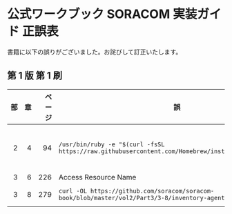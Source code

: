 # 公式ワークブック SORACOM 実装ガイド 正誤表

書籍に以下の誤りがございました。お詫びして訂正いたします。

## 第 1 版 第 1 刷

|  部 |  章 | ページ | 誤                   | 正                   |
| --: | --: | -----: | -------------------- | -------------------- |
|   2 |   4 |     94 | `/usr/bin/ruby -e "$(curl -fsSL https://raw.githubusercontent.com/Homebrew/install/master/install)"` | `/bin/bash -c "$(curl -fsSL https://raw.githubusercontent.com/Homebrew/install/master/install.sh)"` (2020年3月以降 Homebrew のセットアップ手順が変更されました([Homebrew/install#256](https://github.com/Homebrew/install/pull/256))。2020年3月16日時点では書籍に記載の手順も動作しますが非推奨になったため今後動作しない可能性があります) |
|   3 |   6 |    226 | Access Resource Name | Amazon Resource Name |
|   3 |   8 |    279 | `curl -OL https://github.com/soracom/soracom-book/blob/master/vol2/Part3/3-8/inventory-agent.tar` |  `curl -L "https://github.com/soracom/soracom-book/blob/master/vol2/Part3/3-8/inventory-agent.tar?raw=true" -o inventory-agent.tar` |
